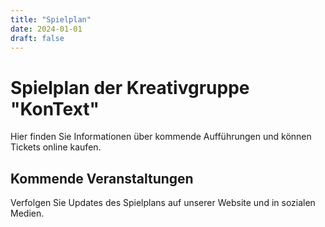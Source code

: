 ```yaml
---
title: "Spielplan"
date: 2024-01-01
draft: false
---
```


# Spielplan der Kreativgruppe "KonText"

Hier finden Sie Informationen über kommende Aufführungen und können Tickets online kaufen.

## Kommende Veranstaltungen

Verfolgen Sie Updates des Spielplans auf unserer Website und in sozialen Medien.

